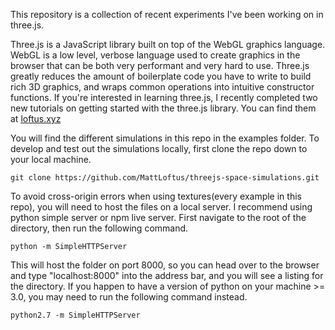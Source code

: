 This repository is a collection of recent experiments I've been working on in three.js.

Three.js is a JavaScript library built on top of the WebGL graphics language.  WebGL is a low level, verbose language used to create graphics in the browser that can be both very performant and very hard to use.  Three.js greatly reduces the amount of boilerplate code you have to write to build rich 3D graphics, and wraps common operations into intuitive constructor functions.  If you're interested in learning three.js, I recently completed two new tutorials on getting started with the three.js library.  You can find them at [loftus.xyz](http://loftus.xyz)

You will find the different simulations in this repo in the examples folder.  To develop and test out the simulations locally, first clone the repo down to your local machine.  

```
git clone https://github.com/MattLoftus/threejs-space-simulations.git
```

To avoid cross-origin errors when using textures(every example in this repo), you will need to host the files on a local server.  I recommend using python simple server or npm live server.  First navigate to the root of the directory, then run the following command.

```
python -m SimpleHTTPServer
```

This will host the folder on port 8000, so you can head over to the browser and type "localhost:8000" into the address bar, and you will see a listing for the directory. If you happen to have a version of python on your machine >= 3.0, you may need to run the following command instead.

```
python2.7 -m SimpleHTTPServer
```

